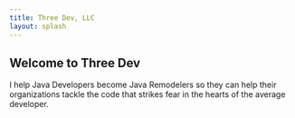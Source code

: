 ```yaml
---
title: Three Dev, LLC
layout: splash
---
```


## Welcome to Three Dev

I help Java Developers become Java Remodelers so they can help their organizations tackle the code that strikes fear in the hearts of the average developer. 
